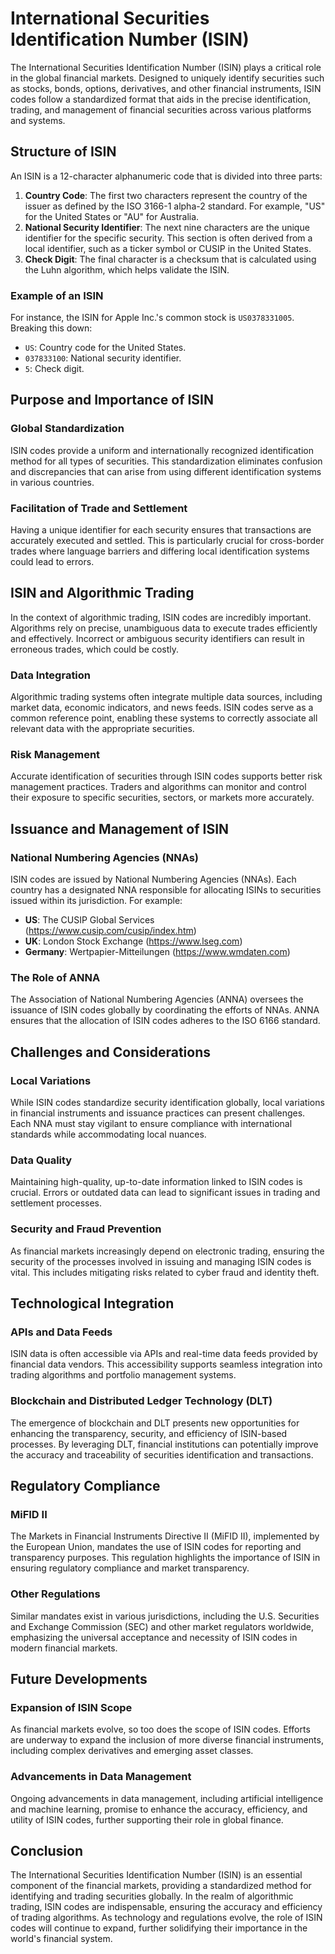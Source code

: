 # International Securities Identification Number (ISIN)

The International Securities Identification Number (ISIN) plays a critical role in the global financial markets. Designed to uniquely identify securities such as stocks, bonds, options, derivatives, and other financial instruments, ISIN codes follow a standardized format that aids in the precise identification, trading, and management of financial securities across various platforms and systems.

## Structure of ISIN

An ISIN is a 12-character alphanumeric code that is divided into three parts:

1. **Country Code**: The first two characters represent the country of the issuer as defined by the ISO 3166-1 alpha-2 standard. For example, "US" for the United States or "AU" for Australia.
2. **National Security Identifier**: The next nine characters are the unique identifier for the specific security. This section is often derived from a local identifier, such as a ticker symbol or CUSIP in the United States.
3. **Check Digit**: The final character is a checksum that is calculated using the Luhn algorithm, which helps validate the ISIN.

### Example of an ISIN

For instance, the ISIN for Apple Inc.'s common stock is `US0378331005`. Breaking this down:
- `US`: Country code for the United States.
- `037833100`: National security identifier.
- `5`: Check digit.

## Purpose and Importance of ISIN

### Global Standardization

ISIN codes provide a uniform and internationally recognized identification method for all types of securities. This standardization eliminates confusion and discrepancies that can arise from using different identification systems in various countries.

### Facilitation of Trade and Settlement

Having a unique identifier for each security ensures that transactions are accurately executed and settled. This is particularly crucial for cross-border trades where language barriers and differing local identification systems could lead to errors.

## ISIN and Algorithmic Trading

In the context of algorithmic trading, ISIN codes are incredibly important. Algorithms rely on precise, unambiguous data to execute trades efficiently and effectively. Incorrect or ambiguous security identifiers can result in erroneous trades, which could be costly. 

### Data Integration

Algorithmic trading systems often integrate multiple data sources, including market data, economic indicators, and news feeds. ISIN codes serve as a common reference point, enabling these systems to correctly associate all relevant data with the appropriate securities.

### Risk Management

Accurate identification of securities through ISIN codes supports better risk management practices. Traders and algorithms can monitor and control their exposure to specific securities, sectors, or markets more accurately.

## Issuance and Management of ISIN

### National Numbering Agencies (NNAs)

ISIN codes are issued by National Numbering Agencies (NNAs). Each country has a designated NNA responsible for allocating ISINs to securities issued within its jurisdiction. For example:
- **US**: The CUSIP Global Services (https://www.cusip.com/cusip/index.htm)
- **UK**: London Stock Exchange (https://www.lseg.com)
- **Germany**: Wertpapier-Mitteilungen (https://www.wmdaten.com)

### The Role of ANNA

The Association of National Numbering Agencies (ANNA) oversees the issuance of ISIN codes globally by coordinating the efforts of NNAs. ANNA ensures that the allocation of ISIN codes adheres to the ISO 6166 standard.

## Challenges and Considerations

### Local Variations

While ISIN codes standardize security identification globally, local variations in financial instruments and issuance practices can present challenges. Each NNA must stay vigilant to ensure compliance with international standards while accommodating local nuances.

### Data Quality

Maintaining high-quality, up-to-date information linked to ISIN codes is crucial. Errors or outdated data can lead to significant issues in trading and settlement processes.

### Security and Fraud Prevention

As financial markets increasingly depend on electronic trading, ensuring the security of the processes involved in issuing and managing ISIN codes is vital. This includes mitigating risks related to cyber fraud and identity theft.

## Technological Integration

### APIs and Data Feeds

ISIN data is often accessible via APIs and real-time data feeds provided by financial data vendors. This accessibility supports seamless integration into trading algorithms and portfolio management systems.

### Blockchain and Distributed Ledger Technology (DLT)

The emergence of blockchain and DLT presents new opportunities for enhancing the transparency, security, and efficiency of ISIN-based processes. By leveraging DLT, financial institutions can potentially improve the accuracy and traceability of securities identification and transactions.

## Regulatory Compliance

### MiFID II

The Markets in Financial Instruments Directive II (MiFID II), implemented by the European Union, mandates the use of ISIN codes for reporting and transparency purposes. This regulation highlights the importance of ISIN in ensuring regulatory compliance and market transparency.

### Other Regulations

Similar mandates exist in various jurisdictions, including the U.S. Securities and Exchange Commission (SEC) and other market regulators worldwide, emphasizing the universal acceptance and necessity of ISIN codes in modern financial markets.

## Future Developments

### Expansion of ISIN Scope

As financial markets evolve, so too does the scope of ISIN codes. Efforts are underway to expand the inclusion of more diverse financial instruments, including complex derivatives and emerging asset classes.

### Advancements in Data Management

Ongoing advancements in data management, including artificial intelligence and machine learning, promise to enhance the accuracy, efficiency, and utility of ISIN codes, further supporting their role in global finance.

## Conclusion

The International Securities Identification Number (ISIN) is an essential component of the financial markets, providing a standardized method for identifying and trading securities globally. In the realm of algorithmic trading, ISIN codes are indispensable, ensuring the accuracy and efficiency of trading algorithms. As technology and regulations evolve, the role of ISIN codes will continue to expand, further solidifying their importance in the world's financial system.